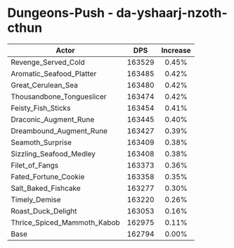 # Dungeons-Push - da-yshaarj-nzoth-cthun
| Actor | DPS | Increase |
|---|:---:|:---:|
|Revenge_Served_Cold|163529|0.45%|
|Aromatic_Seafood_Platter|163485|0.42%|
|Great_Cerulean_Sea|163480|0.42%|
|Thousandbone_Tongueslicer|163474|0.42%|
|Feisty_Fish_Sticks|163454|0.41%|
|Draconic_Augment_Rune|163445|0.40%|
|Dreambound_Augment_Rune|163427|0.39%|
|Seamoth_Surprise|163409|0.38%|
|Sizzling_Seafood_Medley|163408|0.38%|
|Filet_of_Fangs|163373|0.36%|
|Fated_Fortune_Cookie|163358|0.35%|
|Salt_Baked_Fishcake|163277|0.30%|
|Timely_Demise|163220|0.26%|
|Roast_Duck_Delight|163053|0.16%|
|Thrice_Spiced_Mammoth_Kabob|162975|0.11%|
|Base|162794|0.00%|
